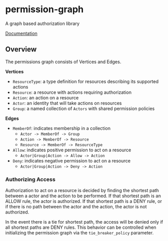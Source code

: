 # permission-graph

A graph based authorization library

[Documentation](https://graydenshand.github.io/permission-graph/)

## Overview

The permissions graph consists of Vertices and Edges.

**Vertices**

* `ResourceType`: a type definition for resources describing its supported actions
* `Resource`: a resource with actions requiring authorization
* `Action`: an action on a resource
* `Actor`: an identity that will take actions on resources
* `Group`: a named collection of `Actors` with shared permission policies

**Edges**

* `MemberOf`: indicates membership in a collection
    - `Actor -> MemberOf -> Group`
    - `Action -> MemberOf -> Resource`
    - `Resource -> MemberOf -> ResourceType`
* `Allow`: indicates positive permission to act on a resource
    - `Actor|Group|Action -> Allow -> Action`
* `Deny`: indicates negative permission to act on a resource
    - `Actor|Group|Action -> Deny -> Action`

### Authorizing Access

Authorization to act on a resource is decided by finding the shortest path between
a actor and the action to be performed. If that shortest path is an ALLOW rule, 
the actor is authorized. If that shortest path is a DENY rule, or if there is no
path between the actor and the action, the actor is not authorized.

In the event there is a tie for shortest path, the access will be denied only
if all shortest paths are DENY rules. This behavior can be controlled when
initializing the permission graph via the `tie_breaker_policy` parameter.
